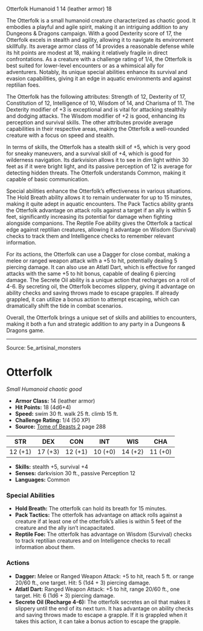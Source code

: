 <MonsterName/>Otterfolk</MonsterName>
<CreatureType/>Humanoid</CreatureType>
<CR/>1</CR>
<AC/>14 (leather armor)</AC>
<HP/>18</HP>
<summary>The Otterfolk is a small humanoid creature characterized as chaotic good. It embodies a playful and agile spirit, making it an intriguing addition to any Dungeons & Dragons campaign. With a good Dexterity score of 17, the Otterfolk excels in stealth and agility, allowing it to navigate its environment skillfully. Its average armor class of 14 provides a reasonable defense while its hit points are modest at 18, making it relatively fragile in direct confrontations. As a creature with a challenge rating of 1/4, the Otterfolk is best suited for lower-level encounters or as a whimsical ally for adventurers. Notably, its unique special abilities enhance its survival and evasion capabilities, giving it an edge in aquatic environments and against reptilian foes.</summary>

<detail>

The Otterfolk has the following attributes: Strength of 12, Dexterity of 17, Constitution of 12, Intelligence of 10, Wisdom of 14, and Charisma of 11. The Dexterity modifier of +3 is exceptional and is vital for attacking stealthily and dodging attacks. The Wisdom modifier of +2 is good, enhancing its perception and survival skills. The other attributes provide average capabilities in their respective areas, making the Otterfolk a well-rounded creature with a focus on speed and stealth.

In terms of skills, the Otterfolk has a stealth skill of +5, which is very good for sneaky maneuvers, and a survival skill of +4, which is good for wilderness navigation. Its darkvision allows it to see in dim light within 30 feet as if it were bright light, and its passive perception of 12 is average for detecting hidden threats. The Otterfolk understands Common, making it capable of basic communication.

Special abilities enhance the Otterfolk’s effectiveness in various situations. The Hold Breath ability allows it to remain underwater for up to 15 minutes, making it quite adept in aquatic encounters. The Pack Tactics ability grants the Otterfolk advantage on attack rolls against a target if an ally is within 5 feet, significantly increasing its potential for damage when fighting alongside companions. The Reptile Foe ability gives the Otterfolk a tactical edge against reptilian creatures, allowing it advantage on Wisdom (Survival) checks to track them and Intelligence checks to remember relevant information.

For its actions, the Otterfolk can use a Dagger for close combat, making a melee or ranged weapon attack with a +5 to hit, potentially dealing 5 piercing damage. It can also use an Atlatl Dart, which is effective for ranged attacks with the same +5 to hit bonus, capable of dealing 6 piercing damage. The Secrete Oil ability is a unique action that recharges on a roll of 4-6. By secreting oil, the Otterfolk becomes slippery, giving it advantage on ability checks and saving throws made to escape grapples. If already grappled, it can utilize a bonus action to attempt escaping, which can dramatically shift the tide in combat scenarios.

Overall, the Otterfolk brings a unique set of skills and abilities to encounters, making it both a fun and strategic addition to any party in a Dungeons & Dragons game.</detail>



---

Source: 5e_artisinal_monsters

# Otterfolk

*Small* *Humanoid* *chaotic good*

- **Armor Class:** 14 (leather armor)
- **Hit Points:** 18 (4d6+4)
- **Speed:** swim 30 ft. walk 25 ft. climb 15 ft.
- **Challenge Rating:** 1/4 (50 XP)
- **Source:** [Tome of Beasts 2](https://koboldpress.com/kpstore/product/tome-of-beasts-2-for-5th-edition) page 288

| STR | DEX | CON | INT | WIS | CHA |
| --- | --- | --- | --- | --- | --- |
| 12 (+1) | 17 (+3) | 12 (+1) | 10 (+0) | 14 (+2) | 11 (+0) |

- **Skills:** stealth +5, survival +4
- **Senses:** darkvision 30 ft., passive Perception 12
- **Languages:** Common

### Special Abilities

- **Hold Breath:** The otterfolk can hold its breath for 15 minutes.
- **Pack Tactics:** The otterfolk has advantage on attack rolls against a creature if at least one of the otterfolk’s allies is within 5 feet of the creature and the ally isn’t incapacitated.
- **Reptile Foe:** The otterfolk has advantage on Wisdom (Survival) checks to track reptilian creatures and on Intelligence checks to recall information about them.

### Actions

- **Dagger:** Melee or Ranged Weapon Attack: +5 to hit, reach 5 ft. or range 20/60 ft., one target. Hit: 5 (1d4 + 3) piercing damage.
- **Atlatl Dart:** Ranged Weapon Attack: +5 to hit, range 20/60 ft., one target. Hit: 6 (1d6 + 3) piercing damage.
- **Secrete Oil (Recharge 4-6):** The otterfolk secretes an oil that makes it slippery until the end of its next turn. It has advantage on ability checks and saving throws made to escape a grapple. If it is grappled when it takes this action, it can take a bonus action to escape the grapple.




